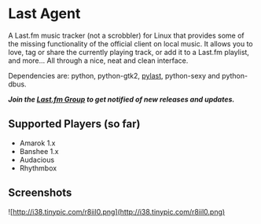 # Last Agent #

A Last.fm music tracker (not a scrobbler) for Linux that provides some of the missing functionality of the official client on local music. It allows you to love, tag or share the currently playing track, or add it to a Last.fm playlist, and more... All through a nice, neat and clean interface.

Dependencies are: python, python-gtk2, [pylast](http://pylast.googlecode.com/), python-sexy and python-dbus.

**_Join the [Last.fm Group](http://www.last.fm/group/Last+Agent) to get notified of new releases and updates._**

## Supported Players (so far) ##
  * Amarok 1.x
  * Banshee 1.x
  * Audacious
  * Rhythmbox

## Screenshots ##

![http://i38.tinypic.com/r8iil0.png](http://i38.tinypic.com/r8iil0.png)